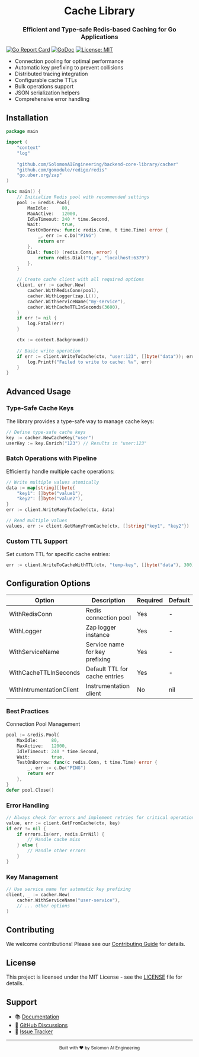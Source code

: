 <div align="center">
    <h1 align="center">Cache Library</h1>
    <h3 align="center">Efficient and Type-safe Redis-based Caching for Go Applications</h3>
</div>
  
[![Go Report Card](https://goreportcard.com/badge/github.com/SolomonAIEngineering/backend-core-library)](https://goreportcard.com/report/github.com/SolomonAIEngineering/backend-core-library)
[![GoDoc](https://godoc.org/github.com/SolomonAIEngineering/backend-core-library?status.svg)](https://godoc.org/github.com/SolomonAIEngineering/backend-core-library)
[![License: MIT](https://img.shields.io/badge/License-MIT-yellow.svg)](https://opensource.org/licenses/MIT)

- Connection pooling for optimal performance
- Automatic key prefixing to prevent collisions
- Distributed tracing integration
- Configurable cache TTLs
- Bulk operations support
- JSON serialization helpers
- Comprehensive error handling

## Installation

```go
package main

import (
    "context"
    "log"
    
    "github.com/SolomonAIEngineering/backend-core-library/cacher"
    "github.com/gomodule/redigo/redis"
    "go.uber.org/zap"
)

func main() {
    // Initialize Redis pool with recommended settings
    pool := &redis.Pool{
        MaxIdle:     80,
        MaxActive:   12000,
        IdleTimeout: 240 * time.Second,
        Wait:        true,
        TestOnBorrow: func(c redis.Conn, t time.Time) error {
            _, err := c.Do("PING")
            return err
        },
        Dial: func() (redis.Conn, error) {
            return redis.Dial("tcp", "localhost:6379")
        },
    }

    // Create cache client with all required options
    client, err := cacher.New(
        cacher.WithRedisConn(pool),
        cacher.WithLogger(zap.L()),
        cacher.WithServiceName("my-service"),
        cacher.WithCacheTTLInSeconds(3600),
    )
    if err != nil {
        log.Fatal(err)
    }

    ctx := context.Background()
    
    // Basic write operation
    if err := client.WriteToCache(ctx, "user:123", []byte("data")); err != nil {
        log.Printf("Failed to write to cache: %v", err)
    }
}
```

## Advanced Usage

### Type-Safe Cache Keys
The library provides a type-safe way to manage cache keys:

```go
// Define type-safe cache keys
key := cacher.NewCacheKey("user")
userKey := key.Enrich("123") // Results in "user:123"
```

### Batch Operations with Pipeline
Efficiently handle multiple cache operations:

```go
// Write multiple values atomically
data := map[string][]byte{
    "key1": []byte("value1"),
    "key2": []byte("value2"),
}
err := client.WriteManyToCache(ctx, data)

// Read multiple values
values, err := client.GetManyFromCache(ctx, []string{"key1", "key2"})
```

### Custom TTL Support
Set custom TTL for specific cache entries:

```go
err := client.WriteToCacheWithTTL(ctx, "temp-key", []byte("data"), 300) // 5 minutes TTL
```

## Configuration Options
| Option | Description | Required | Default |
|--------|-------------|----------|---------|
| WithRedisConn | Redis connection pool | Yes | - |
| WithLogger | Zap logger instance | Yes | - |
| WithServiceName | Service name for key prefixing | Yes | - |
| WithCacheTTLInSeconds | Default TTL for cache entries | Yes | - |
| WithIntrumentationClient | Instrumentation client | No | nil |

### Best Practices
Connection Pool Management

```go
pool := &redis.Pool{
    MaxIdle:     80,
    MaxActive:   12000,
    IdleTimeout: 240 * time.Second,
    Wait:        true,
    TestOnBorrow: func(c redis.Conn, t time.Time) error {
        _, err := c.Do("PING")
        return err
    },
}
defer pool.Close()
```

### Error Handling
```go
// Always check for errors and implement retries for critical operations
value, err := client.GetFromCache(ctx, key)
if err != nil {
    if errors.Is(err, redis.ErrNil) {
        // Handle cache miss
    } else {
        // Handle other errors
    }
}
```

### Key Management
```go
// Use service name for automatic key prefixing
client, _ := cacher.New(
    cacher.WithServiceName("user-service"),
    // ... other options
)
```

## Contributing

We welcome contributions! Please see our [Contributing Guide](CONTRIBUTING.md) for details.

## License

This project is licensed under the MIT License - see the [LICENSE](LICENSE) file for details.

## Support

- 📚 [Documentation](https://github.com/SolomonAIEngineering/backend-core-library)
- 💬 [GitHub Discussions](https://github.com/SolomonAIEngineering/backend-core-library/discussions)
- 🐛 [Issue Tracker](https://github.com/SolomonAIEngineering/backend-core-library/issues)

---

<div align="center">
    <sub>Built with ❤️ by Solomon AI Engineering</sub>
</div>